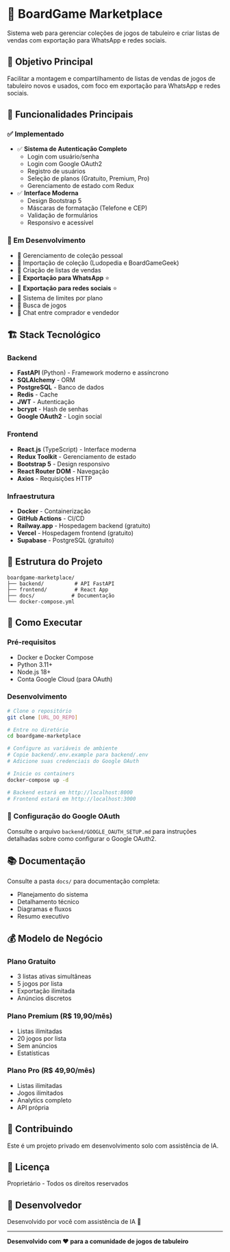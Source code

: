 ﻿# 🎲 BoardGame Marketplace

Sistema web para gerenciar coleções de jogos de tabuleiro e criar listas de vendas com exportação para WhatsApp e redes sociais.

## 🎯 Objetivo Principal

Facilitar a montagem e compartilhamento de listas de vendas de jogos de tabuleiro novos e usados, com foco em exportação para WhatsApp e redes sociais.

## 🚀 Funcionalidades Principais

### ✅ Implementado
- ✅ **Sistema de Autenticação Completo**
  - Login com usuário/senha
  - Login com Google OAuth2
  - Registro de usuários
  - Seleção de planos (Gratuito, Premium, Pro)
  - Gerenciamento de estado com Redux
- ✅ **Interface Moderna**
  - Design Bootstrap 5
  - Máscaras de formatação (Telefone e CEP)
  - Validação de formulários
  - Responsivo e acessível

### 🚧 Em Desenvolvimento
- 🔄 Gerenciamento de coleção pessoal
- 🔄 Importação de coleção (Ludopedia e BoardGameGeek)
- 🔄 Criação de listas de vendas
- 🔄 **Exportação para WhatsApp** ⭐
- 🔄 **Exportação para redes sociais** ⭐
- 🔄 Sistema de limites por plano
- 🔄 Busca de jogos
- 🔄 Chat entre comprador e vendedor

## 🏗️ Stack Tecnológico

### Backend
- **FastAPI** (Python) - Framework moderno e assíncrono
- **SQLAlchemy** - ORM
- **PostgreSQL** - Banco de dados
- **Redis** - Cache
- **JWT** - Autenticação
- **bcrypt** - Hash de senhas
- **Google OAuth2** - Login social

### Frontend
- **React.js** (TypeScript) - Interface moderna
- **Redux Toolkit** - Gerenciamento de estado
- **Bootstrap 5** - Design responsivo
- **React Router DOM** - Navegação
- **Axios** - Requisições HTTP

### Infraestrutura
- **Docker** - Containerização
- **GitHub Actions** - CI/CD
- **Railway.app** - Hospedagem backend (gratuito)
- **Vercel** - Hospedagem frontend (gratuito)
- **Supabase** - PostgreSQL (gratuito)

## 📁 Estrutura do Projeto

```
boardgame-marketplace/
├── backend/          # API FastAPI
├── frontend/         # React App
├── docs/            # Documentação
└── docker-compose.yml
```

## 🚀 Como Executar

### Pré-requisitos
- Docker e Docker Compose
- Python 3.11+
- Node.js 18+
- Conta Google Cloud (para OAuth)

### Desenvolvimento

```bash
# Clone o repositório
git clone [URL_DO_REPO]

# Entre no diretório
cd boardgame-marketplace

# Configure as variáveis de ambiente
# Copie backend/.env.example para backend/.env
# Adicione suas credenciais do Google OAuth

# Inicie os containers
docker-compose up -d

# Backend estará em http://localhost:8000
# Frontend estará em http://localhost:3000
```

### 📝 Configuração do Google OAuth

Consulte o arquivo `backend/GOOGLE_OAUTH_SETUP.md` para instruções detalhadas sobre como configurar o Google OAuth2.

## 📚 Documentação

Consulte a pasta `docs/` para documentação completa:
- Planejamento do sistema
- Detalhamento técnico
- Diagramas e fluxos
- Resumo executivo

## 💰 Modelo de Negócio

### Plano Gratuito
- 3 listas ativas simultâneas
- 5 jogos por lista
- Exportação ilimitada
- Anúncios discretos

### Plano Premium (R$ 19,90/mês)
- Listas ilimitadas
- 20 jogos por lista
- Sem anúncios
- Estatísticas

### Plano Pro (R$ 49,90/mês)
- Listas ilimitadas
- Jogos ilimitados
- Analytics completo
- API própria

## 🤝 Contribuindo

Este é um projeto privado em desenvolvimento solo com assistência de IA.

## 📄 Licença

Proprietário - Todos os direitos reservados

## 👤 Desenvolvedor

Desenvolvido por você com assistência de IA 🤖

---

**Desenvolvido com ❤️ para a comunidade de jogos de tabuleiro**
